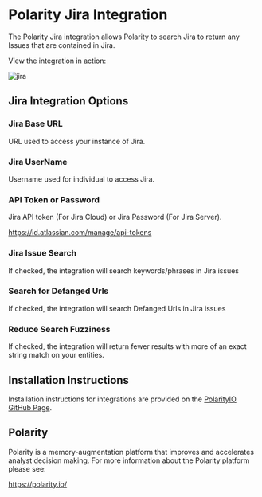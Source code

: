 # Polarity Jira Integration

The Polarity Jira integration allows Polarity to search Jira to return any Issues that are contained in Jira.

View the integration in action:

![jira](https://user-images.githubusercontent.com/22529325/57065777-7c6f2b80-6c98-11e9-9f0a-ee09dda09a04.gif)


## Jira Integration Options

### Jira Base URL

URL used to access your instance of Jira.

### Jira UserName

Username used for individual to access Jira.

### API Token or Password

Jira API token (For Jira Cloud) or Jira Password (For Jira Server).

https://id.atlassian.com/manage/api-tokens

### Jira Issue Search
If checked, the integration will search keywords/phrases in Jira issues

### Search for Defanged Urls
If checked, the integration will search Defanged Urls in Jira issues


### Reduce Search Fuzziness
If checked, the integration will return fewer results with more of an exact string match on your entities.


## Installation Instructions

Installation instructions for integrations are provided on the [PolarityIO GitHub Page](https://polarityio.github.io/).

## Polarity

Polarity is a memory-augmentation platform that improves and accelerates analyst decision making.  For more information about the Polarity platform please see:

https://polarity.io/
